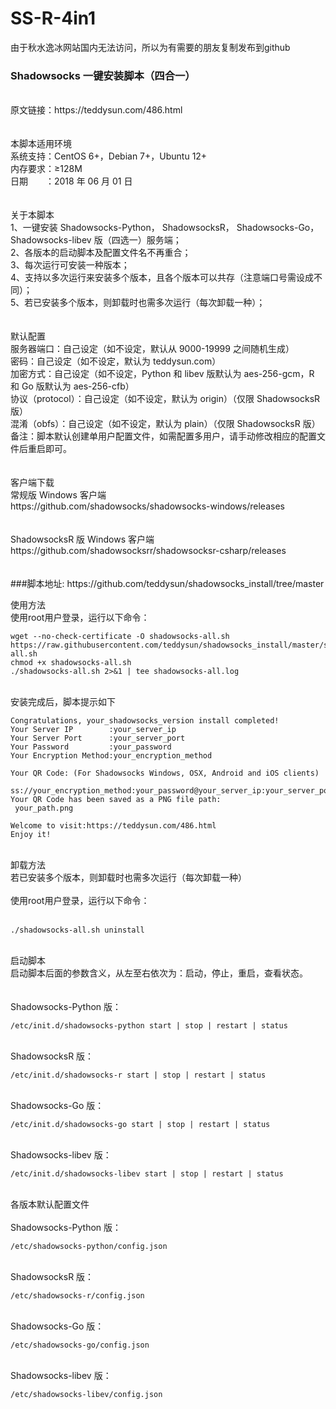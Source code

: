 # SS-R-4in1</br> 
由于秋水逸冰网站国内无法访问，所以为有需要的朋友复制发布到github</br> 
### Shadowsocks 一键安装脚本（四合一）</br> 
</br> 
原文链接：https://teddysun.com/486.html</br> 
</br> 
</br> 
本脚本适用环境</br> 
系统支持：CentOS 6+，Debian 7+，Ubuntu 12+</br> 
内存要求：≥128M</br> 
日期　　：2018 年 06 月 01 日</br> 
</br> 
</br> 
关于本脚本</br> 
1、一键安装 Shadowsocks-Python， ShadowsocksR， Shadowsocks-Go， Shadowsocks-libev 版（四选一）服务端；</br> 
2、各版本的启动脚本及配置文件名不再重合；</br> 
3、每次运行可安装一种版本；</br> 
4、支持以多次运行来安装多个版本，且各个版本可以共存（注意端口号需设成不同）；</br> 
5、若已安装多个版本，则卸载时也需多次运行（每次卸载一种）；</br> 
</br> 
</br> 
默认配置</br> 
服务器端口：自己设定（如不设定，默认从 9000-19999 之间随机生成）</br> 
密码：自己设定（如不设定，默认为 teddysun.com）</br> 
加密方式：自己设定（如不设定，Python 和 libev 版默认为 aes-256-gcm，R 和 Go 版默认为 aes-256-cfb）</br> 
协议（protocol）：自己设定（如不设定，默认为 origin）（仅限 ShadowsocksR 版）</br> 
混淆（obfs）：自己设定（如不设定，默认为 plain）（仅限 ShadowsocksR 版）</br> 
备注：脚本默认创建单用户配置文件，如需配置多用户，请手动修改相应的配置文件后重启即可。</br> 
</br> 
</br> 
客户端下载</br> 
常规版 Windows 客户端</br> 
https://github.com/shadowsocks/shadowsocks-windows/releases</br> 
</br> 
</br> 
ShadowsocksR 版 Windows 客户端</br> 
https://github.com/shadowsocksrr/shadowsocksr-csharp/releases</br> 
</br> 
</br> 
###脚本地址:
https://github.com/teddysun/shadowsocks_install/tree/master</br> 

使用方法</br> 
使用root用户登录，运行以下命令：</br> 

```
wget --no-check-certificate -O shadowsocks-all.sh https://raw.githubusercontent.com/teddysun/shadowsocks_install/master/shadowsocks-all.sh
chmod +x shadowsocks-all.sh
./shadowsocks-all.sh 2>&1 | tee shadowsocks-all.log
```

</br> 
安装完成后，脚本提示如下</br> 

```
Congratulations, your_shadowsocks_version install completed!
Your Server IP        :your_server_ip
Your Server Port      :your_server_port
Your Password         :your_password
Your Encryption Method:your_encryption_method

Your QR Code: (For Shadowsocks Windows, OSX, Android and iOS clients)
 ss://your_encryption_method:your_password@your_server_ip:your_server_port
Your QR Code has been saved as a PNG file path:
 your_path.png

Welcome to visit:https://teddysun.com/486.html
Enjoy it!
```

</br> 
卸载方法</br> 
若已安装多个版本，则卸载时也需多次运行（每次卸载一种）</br> 
</br> 
使用root用户登录，运行以下命令：</br> 
</br> 

```
./shadowsocks-all.sh uninstall
```

</br> 
启动脚本</br> 
启动脚本后面的参数含义，从左至右依次为：启动，停止，重启，查看状态。</br> 
</br> 
</br>
Shadowsocks-Python 版：</br>

```
/etc/init.d/shadowsocks-python start | stop | restart | status
```

</br>
ShadowsocksR 版：</br>

```
/etc/init.d/shadowsocks-r start | stop | restart | status
```

</br>
Shadowsocks-Go 版：</br>

```
/etc/init.d/shadowsocks-go start | stop | restart | status
```

</br>
Shadowsocks-libev 版：</br>

```
/etc/init.d/shadowsocks-libev start | stop | restart | status
```

</br>
各版本默认配置文件</br>
</br>
Shadowsocks-Python 版：</br>

```
/etc/shadowsocks-python/config.json
```

</br>
ShadowsocksR 版：</br>

```
/etc/shadowsocks-r/config.json
```

</br>
Shadowsocks-Go 版：

```
/etc/shadowsocks-go/config.json
```

</br>
Shadowsocks-libev 版：

```
/etc/shadowsocks-libev/config.json
```



